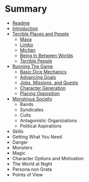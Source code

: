 # Summary

* [Readme](README.md)
* [Introduction](introduction.md)
* [Terrible Places and People](terrible_places_and_people.md)
   * [Maya](terrible_places_and_people/maya.md)
   * [Limbo](terrible_places_and_people/limbo.md)
   * [Mictlan](terrible_places_and_people/mictlan.md)
   * [Being In Between Worlds](terrible_places_and_people/being_in_between_worlds.md)
   * [Terrible People](terrible_places_and_people/terrible_people.md)
* [Running The Game](running_the_game.md)
   * [Basic Dice Mechanics](running_the_game/basic_dice_mechanics.md)
   * [Advancing Goals](running_the_game/advancing_goals.md)
   * [Jobs, Missions, and Quests](running_the_game/jobs,_missions,_and_quests.md)
   * [Character Generation](running_the_game/character_generation.md)
   * [Placing Opposition](running_the_game/placing_opposition.md)
* [Monstrous Society](monstrous_society.md)
  * Bands
  * Syndicates
  * Cults
  * Antagonistic Organizations
  * Political Aspirations
* Skills
* Getting What You Need
* Danger
* Monsters
* Magic
* Character Options and Motivation
* The World at Night
* Persona non Grata
* Points of View

